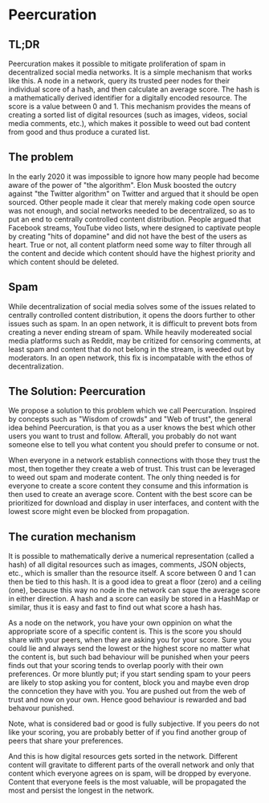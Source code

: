 # Peercuration

## TL;DR
Peercuration makes it possible to mitigate proliferation of spam in decentralized social media networks. It is a simple mechanism that works like this. A node in a network, query its trusted peer nodes for their individual score of a hash, and then calculate an average score. The hash is a mathematically derived identifier for a digitally encoded resource. The score is a value between 0 and 1. This mechanism provides the means of creating a sorted list of digital resources (such as images, videos, social media comments, etc.), which makes it possible to weed out bad content from good and thus produce a curated list.

## The problem
In the early 2020 it was impossible to ignore how many people had become aware of the power of "the algorithm". Elon Musk boosted the outcry against "the Twitter algorithm" on Twitter and argued that it should be open sourced. Other people made it clear that merely making code open source was not enough, and social networks needed to be decentralized, so as to put an end to centrally controlled content distribution. People argued that Facebook streams, YouTube video lists, where designed to captivate people by creating "hits of dopamine" and did not have the best of the users as heart. True or not, all content platform need some way to filter through all the content and decide which content should have the highest priority and which content should be deleted.

## Spam
While decentralization of social media solves some of the issues related to centrally controlled content distribution, it opens the doors further to other issues such as spam. In an open network, it is difficult to prevent bots from creating a never ending stream of spam. While heavily modereated social media platforms such as Reddit, may be critized for censoring comments, at least spam and content that do not belong in the stream, is weeded out by moderators. In an open network, this fix is incompatable with the ethos of decentralization.

## The Solution: Peercuration
We propose a solution to this problem which we call Peercuration. Inspired by concepts such as "Wisdom of crowds" and "Web of trust", the general idea behind Peercuration, is that you as a user knows the best which other users you want to trust and follow. Afterall, you probably do not want someone else to tell you what content you should prefer to consume or not.

When everyone in a network establish connections with those they trust the most, then together they create a web of trust. This trust can be leveraged to weed out spam and moderate content. The only thing needed is for everyone to create a score content they consume and this information is then used to create an average score. Content with the best score can be prioritized for download and display in user interfaces, and content with the lowest score might even be blocked from propagation.

## The curation mechanism
It is possible to mathematically derive a numerical representation (called a hash) of all digital resources such as images, comments, JSON objects, etc., which is smaller than the resource itself. A score between 0 and 1 can then be tied to this hash. It is a good idea to great a floor (zero) and a ceiling (one), because this way no node in the network can sque the average score in either direction. A hash and a score can easily be stored in a HashMap or similar, thus it is easy and fast to find out what score a hash has.

As a node on the network, you have your own oppinion on what the appropriate score of a specific content is. This is the score you should share with your peers, when they are asking you for your score. Sure you could lie and always send the lowest or the highest score no matter what the content is, but such bad behaviour will be punished when your peers finds out that your scoring tends to overlap poorly with their own preferences. Or more bluntly put; if you start sending spam to your peers are likely to stop asking you for content, block you and maybe even drop the conncetion they have with you. You are pushed out from the web of trust and now on your own. Hence good behaviour is rewarded and bad behavour punished.

Note, what is considered bad or good is fully subjective. If you peers do not like your scoring, you are probably better of if you find another group of peers that share your preferences.

And this is how digital resources gets sorted in the network. Different content will gravitate to different parts of the overall network and only that content which everyone agrees on is spam, will be dropped by everyone. Content that everyone feels is the most valuable, will be propagated the most and persist the longest in the network.

